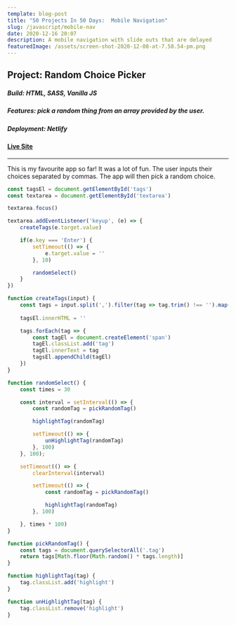 ```yaml
---
template: blog-post
title: "50 Projects In 50 Days:  Mobile Navigation"
slug: /javascript/mobile-nav
date: 2020-12-16 20:07
description: A mobile navigation with slide outs that are delayed
featuredImage: /assets/screen-shot-2020-12-08-at-7.58.54-pm.png
---
```

## Project: Random Choice Picker

##### Build: HTML, SASS, Vanilla JS

##### Features: pick a random thing from an array provided by the user.

##### Deployment: Netlify

#### [Live Site](https://50-projects-in-50-days.netlify.app/random-choice-picker)

- - -

This is my favourite app so far! It was a lot of fun. The user inputs their choices separated by commas. The app will then pick a random choice.

```javascript
const tagsEl = document.getElementById('tags')
const textarea = document.getElementById('textarea')

textarea.focus()

textarea.addEventListener('keyup', (e) => {
    createTags(e.target.value)

    if(e.key === 'Enter') {
        setTimeout(() => {
            e.target.value = ''
        }, 10)

        randomSelect()
    }
})

function createTags(input) {
    const tags = input.split(',').filter(tag => tag.trim() !== '').map(tag => tag.trim())
    
    tagsEl.innerHTML = ''

    tags.forEach(tag => {
        const tagEl = document.createElement('span')
        tagEl.classList.add('tag')
        tagEl.innerText = tag
        tagsEl.appendChild(tagEl)
    })
}

function randomSelect() {
    const times = 30

    const interval = setInterval(() => {
        const randomTag = pickRandomTag()

        highlightTag(randomTag)

        setTimeout(() => {
            unHighlightTag(randomTag)
        }, 100)
    }, 100);

    setTimeout(() => {
        clearInterval(interval)

        setTimeout(() => {
            const randomTag = pickRandomTag()

            highlightTag(randomTag)
        }, 100)

    }, times * 100)
}

function pickRandomTag() {
    const tags = document.querySelectorAll('.tag')
    return tags[Math.floor(Math.random() * tags.length)]
}

function highlightTag(tag) {
    tag.classList.add('highlight')
}

function unHighlightTag(tag) {
    tag.classList.remove('highlight')
}
```